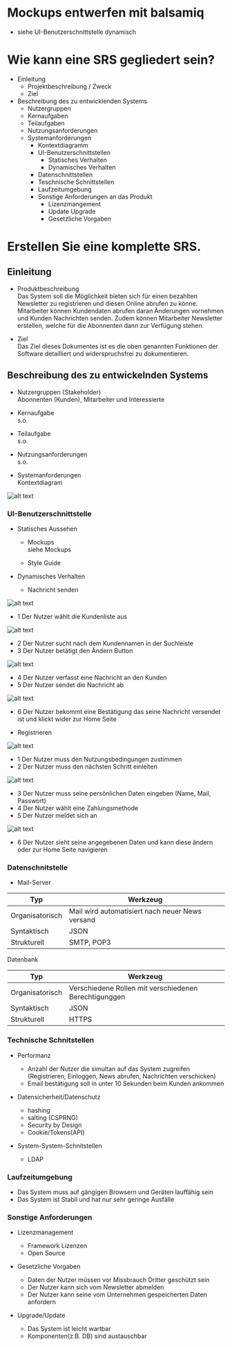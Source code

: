 # Mockups entwerfen mit balsamiq 

* siehe UI-Benutzerschnittstelle dynamisch

# Wie kann eine SRS gegliedert sein?

* Einleitung
  * Projektbeschreibung / Zweck
  * Ziel
* Beschreibung des zu entwicklenden Systems
  * Nutzergruppen
  * Kernaufgaben
  * Teilaufgaben
  * Nutzungsanforderungen
  * Systemanforderungen
    * Kontextdiagramm
    * UI-Benutzerschnittstellen
      * Statisches Verhalten
      * Dynamisches Verhalten
    * Datenschnittstellen
    * Teschnische Schnittstellen
    * Laufzeitumgebung
    * Sonstige Anforderungen an das Produkt
      * Lizenzmangement
      * Update Upgrade
      * Gesetzliche Vorgaben

# Erstellen Sie eine komplette SRS.

## Einleitung

* Produktbeschreibung  
Das System soll die Möglichkeit bieten sich für einen bezahlten Newsletter zu registrieren und diesen Online abrufen zu könne. 
Mitarbeiter können Kundendaten abrufen daran Änderungen vornehmen und Kunden Nachrichten senden. Zudem können Mitarbeiter Newsletter erstellen,
 welche für die Abonnenten dann zur Verfügung stehen.
 
* Ziel  
Das Ziel dieses Dokumentes ist es die oben genannten Funktionen der Software detailliert
und widerspruchsfrei zu dokumentieren.

## Beschreibung des zu entwickelnden Systems

* Nutzergruppen (Stakeholder)  
Abonnenten (Kunden), Mitarbeiter und Interessierte

* Kernaufgabe  
s.o.
* Teilaufgabe  
s.o.
* Nutzungsanforderungen  
s.o.
* Systemanforderungen  
Kontextdiagram

![alt text](https://github.com/SoenkeSobott/SWAR/blob/master/SWAR-01/images/Kontextdiagram.png "Kontextdiagram")

### UI-Benutzerschnittstelle

* Statisches Aussehen
  * Mockups  
 siehe Mockups 

  * Style Guide

* Dynamisches Verhalten

  * Nachricht senden

![alt text](https://github.com/SoenkeSobott/SWAR/blob/master/SWAR-01/images/Nachricht01.png "Nachricht01")

* 1 Der Nutzer wählt die Kundenliste aus

![alt text](https://github.com/SoenkeSobott/SWAR/blob/master/SWAR-01/images/Nachricht02.png "Nachricht02")

* 2 Der Nutzer sucht nach dem Kundennamen in der Suchleiste
* 3 Der Nutzer betätigt den Ändern Button

![alt text](https://github.com/SoenkeSobott/SWAR/blob/master/SWAR-01/images/Nachricht03.png "Nachricht03")

* 4 Der Nutzer verfasst eine Nachricht an den Kunden
* 5 Der Nutzer sendet die Nachricht ab

![alt text](https://github.com/SoenkeSobott/SWAR/blob/master/SWAR-01/images/Nachricht04.png "Nachricht04")

* 6 Der Nutzer bekommt eine Bestätigung das seine Nachricht versendet ist und 
klickt wider zur Home Seite


* Registrieren

![alt text](https://github.com/SoenkeSobott/SWAR/blob/master/SWAR-01/images/Registrierung01.png "Registrierung01")

* 1 Der Nutzer muss den Nutzungsbedingungen zustimmen
* 2 Der Nutzer muss den nächsten Schritt einleiten

![alt text](https://github.com/SoenkeSobott/SWAR/blob/master/SWAR-01/images/Registrierung02.png "Registrierung02")

* 3 Der Nutzer muss seine persönlichen Daten eingeben (Name, Mail, Passwort)
* 4 Der Nutzer wählt eine Zahlungsmethode
* 5 Der Nutzer meldet sich an

![alt text](https://github.com/SoenkeSobott/SWAR/blob/master/SWAR-01/images/Registrierung03.png "Registrierung03")

* 6 Der Nutzer sieht seine angegebenen Daten und kann diese ändern oder 
zur Home Seite navigieren




### Datenschnitstelle

* Mail-Server  

| Typ             |    Werkzeug                                       |
|---------------- |------------------------------------               |
| Organisatorisch | Mail wird automatisiert nach neuer News versand   |
| Syntaktisch     | JSON                                              |
| Strukturell     | SMTP, POP3                                        |

Datenbank

| Typ             |    Werkzeug                                             |
|---------------- |------------------------------------                     |
| Organisatorisch | Verschiedene Rollen mit verschiedenen Berechtigunggen   |
| Syntaktisch     | JSON                                                    |
| Strukturell     | HTTPS                                                   |


### Technische Schnitstellen

* Performanz
  * Anzahl der Nutzer die simultan auf das System zugreifen 
  (Registrieren, Einloggen, News abrufen, Nachrichten verschicken)
  * Email bestätigung soll in unter 10 Sekunden beim Kunden ankommen

* Datensicherheit/Datenschutz
  * hashing
  * salting (CSPRNG)
  * Security by Design
  * Cookie/Tokens(API)

* System-System-Schnitstellen
  * LDAP
  
### Laufzeitumgebung

* Das System muss auf gängigen Browsern und Geräten lauffähig sein
* Das System ist Stabil und hat nur sehr geringe Ausfälle


### Sonstige Anforderungen
* Lizenzmanagement
  * Framework Lizenzen
  * Open Source
  
* Gesetzliche Vorgaben
  * Daten der Nutzer müssen vor Missbrauch Dritter geschützt sein
  * Der Nutzer kann sich vom Newsletter abmelden
  * Der Nutzer kann seine vom Unternehmen gespeicherten Daten anfordern
 
* Upgrade/Update
  * Das System ist leicht wartbar
  * Komponenten(z.B. DB) sind austauschbar
